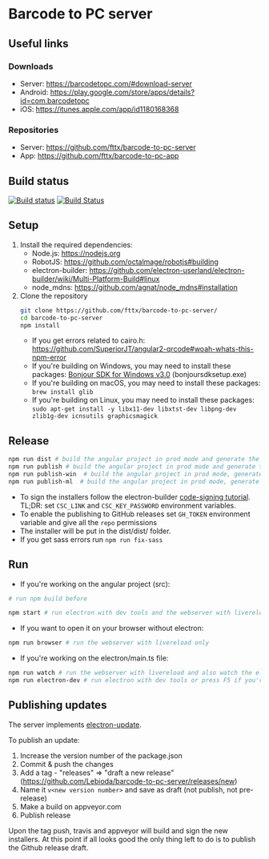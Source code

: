 # Barcode to PC server

## Useful links

### Downloads

* Server: <https://barcodetopc.com/#download-server>
* Android: <https://play.google.com/store/apps/details?id=com.barcodetopc>
* iOS: <https://itunes.apple.com/app/id1180168368>

### Repositories

* Server: <https://github.com/fttx/barcode-to-pc-server>
* App: <https://github.com/fttx/barcode-to-pc-app>

## Build status

[![Build status](https://ci.appveyor.com/api/projects/status/un8nkjy7755fh7io?svg=true)](https://ci.appveyor.com/project/fttx/barcode-to-pc-server)
[![Build Status](https://travis-ci.org/fttx/barcode-to-pc-server.svg)](https://travis-ci.org/fttx/barcode-to-pc-server)

## Setup

1. Install the required dependencies:
    * Node.js: <https://nodejs.org>
    * RobotJS: <https://github.com/octalmage/robotjs#building>
    * electron-builder: <https://github.com/electron-userland/electron-builder/wiki/Multi-Platform-Build#linux>
    * node_mdns: <https://github.com/agnat/node_mdns#installation>
2. Clone the repository
    ```bash
    git clone https://github.com/fttx/barcode-to-pc-server/
    cd barcode-to-pc-server
    npm install
    ```
    * If you get errors related to cairo.h:  <https://github.com/SuperiorJT/angular2-qrcode#woah-whats-this-npm-error>
    * If you're building on Windows, you may need to install these packages: [Bonjour SDK for Windows v3.0](https://developer.apple.com/download/more/) (bonjoursdksetup.exe)
    * If you're building on macOS, you may need to install these packages: `brew install glib`
    * If you're building on Linux, you may need to install these packages: `sudo apt-get install -y libx11-dev libxtst-dev libpng-dev zlib1g-dev icnsutils graphicsmagick`

## Release

  ```bash
  npm run dist # build the angular project in prod mode and generate the app install files for the current platform, works with Windows/macOS/Linux. Out dir: dist/dist/
  npm run publish # build the angular project in prod mode and generate the app installer for all platforms and uploads them to GitHub releases
  npm run publish-win  # build the angular project in prod mode, generate the app installer for Windows x32, for Windows x64 and uploads them to GitHub releases
  npm run publish-ml  # build the angular project in prod mode, generate the app installer for macOS, Linux and uploads them to GitHub releases
  ```

* To sign the installers follow the electron-builder [code-signing tutorial](https://www.electron.build/code-signing). TL;DR: set `CSC_LINK` and `CSC_KEY_PASSWORD` environment variables.
* To enable the publishing to GitHub releases set `GH_TOKEN` environment variable and give all the `repo` permissions
* The installer will be put in the dist/dist/ folder.
* If you get sass errors run `npm run fix-sass`

## Run

* If you're working on the angular project (src):

```bash
# run npm build before

npm start # run electron with dev tools and the webserver with livereload
```

* If you want to open it on your browser without electron:

```bash
npm run browser # run the webserver with livereload only
```

* If you're working on the electron/main.ts file:

```bash
npm run watch # run the webserver with livereload and also watch the electron/main.ts file
npm run electron-dev # run electron with dev tools or press F5 if you're using VSCode to start debugging
```

## Publishing updates

The server implements [electron-update](https://www.electron.build/auto-update).

To publish an update:

1. Increase the version number of the package.json
2. Commit & push the changes
3. Add a tag - "releases" => "draft a new release" (https://github.com/Lebioda/barcode-to-pc-server/releases/new)
4. Name it `v<new version number>` and save as draft (not publish, not pre-release)
5. Make a build on appveyor.com
6. Publish release

Upon the tag push, travis and appveyor will build and sign the new installers. At this point if all looks good the only thing left to do is to publish the Github release draft.
